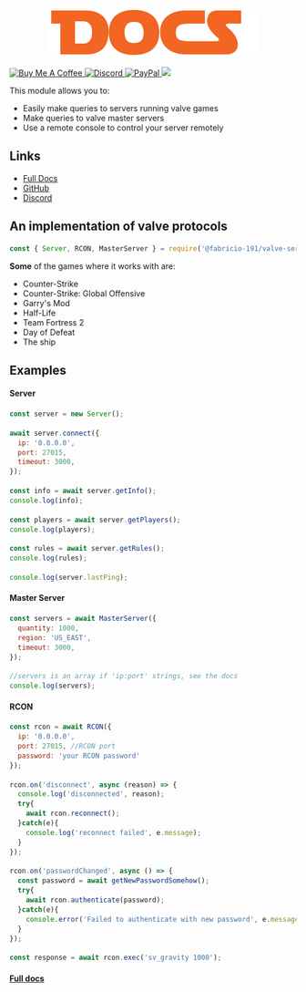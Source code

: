 <p align="center">
	<a href="https://fabricio-191.github.io/docs/valve-server-query/" rel="prefetch">
		<img src="https://raw.githubusercontent.com/Fabricio-191/docs/main/src/static/docs1.png">
	</a>
</p>

<a href="https://www.buymeacoffee.com/Fabricio191" target="_blank">
	<img src="https://cdn.buymeacoffee.com/buttons/default-orange.png" alt="Buy Me A Coffee" height="20" width="100">
</a>
<a href="https://discord.gg/zrESMn6" target="_blank">
	<img src="https://img.shields.io/discord/555535212461948936?color=7289da" alt="Discord">
</a>
<a href="https://paypal.me/Fabricio191" target="_blank">
	<img src="https://img.shields.io/badge/Donate-PayPal-001570" alt="PayPal">
</a>
<a href="https://github.com/Fabricio-191/simplest.db/actions/workflows/node.js.yml" target="_blank">
	<img src="https://github.com/Fabricio-191/simplest.db/actions/workflows/node.js.yml/badge.svg">
</a>

</br>

This module allows you to:

* Easily make queries to servers running valve games
* Make queries to valve master servers
* Use a remote console to control your server remotely

## Links

* [Full Docs](https://fabricio-191.github.io/docs/valve-server-query/)
* [GitHub](https://github.com/Fabricio-191/valve-server-query)
* [Discord](https://discord.gg/zrESMn6)

## An implementation of valve protocols

```js
const { Server, RCON, MasterServer } = require('@fabricio-191/valve-server-query');
```

**Some** of the games where it works with are:

* Counter-Strike
* Counter-Strike: Global Offensive
* Garry's Mod
* Half-Life
* Team Fortress 2
* Day of Defeat
* The ship

## Examples

#### Server

```js
const server = new Server();

await server.connect({
  ip: '0.0.0.0',
  port: 27015,
  timeout: 3000,
});

const info = await server.getInfo();
console.log(info);

const players = await server.getPlayers();
console.log(players);

const rules = await server.getRules();
console.log(rules);

console.log(server.lastPing);
```

#### Master Server

```js
const servers = await MasterServer({
  quantity: 1000,
  region: 'US_EAST',
  timeout: 3000,
});

//servers is an array if 'ip:port' strings, see the docs
console.log(servers);
```

#### RCON

```js
const rcon = await RCON({
  ip: '0.0.0.0',
  port: 27015, //RCON port
  password: 'your RCON password'
});

rcon.on('disconnect', async (reason) => {
  console.log('disconnected', reason);
  try{
    await rcon.reconnect();
  }catch(e){
    console.log('reconnect failed', e.message);
  }
});

rcon.on('passwordChanged', async () => {
  const password = await getNewPasswordSomehow();
  try{
    await rcon.authenticate(password);
  }catch(e){
    console.error('Failed to authenticate with new password', e.message);
  }
});

const response = await rcon.exec('sv_gravity 1000');
```

#### [Full docs](https://fabricio-191.github.io/docs/valve-server-query/)